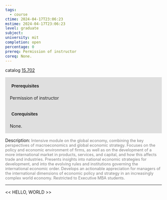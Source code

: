 ```yaml
---
tags:
  - course
ctime: 2024-04-17T23:06:23
mstime: 2024-04-17T23:06:23
level: graduate
subject: 
university: mit
completion: open
percentage: 0
prereq: Permission of instructor
coreq: None.
---
```


catalog [15.702](http://student.mit.edu/catalog/m15c.html#15.702)

<span style="display: block; padding: 15px; background-color: rgb(100, 100, 100, 0.2);"><font id="m_prereq1231_0" style="display: block; font-family: Arial, sans-serif; font-weight: bold; padding: 5px">Prerequisites</font><br><span id="prereq1231_0">Permission of instructor</span></span>
<span style="display: block; padding: 15px; background-color: rgb(100, 100, 100, 0.2);"><font id="m_coreq1231_0" style="display: block; font-family: Arial, sans-serif; font-weight: bold; padding: 5px">Corequisites</font><br><span id="coreq1231_0">None.</span></span>

<font style="">Description:</font>
<font style="color: grey; font-size: 0.8rem;">Intensive module on the global economy, combining the key perspectives of macroeconomics and global economic strategy. Focuses on the policy and economic environment of firms, as well as on the development of a more international market in products, services, and capital, and how this affects trade and industries. Presents insights into national economic strategies for development, and into the evolving rules and institutions governing the international economic order. Develops an actionable appreciation for managers of the international dimensions of economic policy and strategy in an increasingly complex world economy. Restricted to Executive MBA students.</font>



---

<< HELLO, WORLD >>
